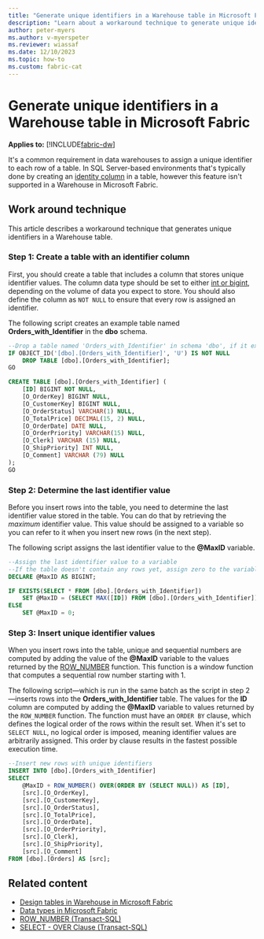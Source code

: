 ```yaml
---
title: "Generate unique identifiers in a Warehouse table in Microsoft Fabric"
description: "Learn about a workaround technique to generate unique identifiers in a Microsoft Fabric Warehouse table."
author: peter-myers
ms.author: v-myerspeter
ms.reviewer: wiassaf
ms.date: 12/10/2023
ms.topic: how-to
ms.custom: fabric-cat
---
```


# Generate unique identifiers in a Warehouse table in Microsoft Fabric

**Applies to:** [!INCLUDE[fabric-dw](includes/applies-to-version/fabric-dw.md)]

It's a common requirement in data warehouses to assign a unique identifier to each row of a table. In SQL Server-based environments that's typically done by creating an [identity column](/sql/t-sql/statements/create-table-transact-sql-identity-property?view=sql-server-ver16&preserve-view=true) in a table, however this feature isn't supported in a Warehouse in Microsoft Fabric.

## Work around technique

This article describes a workaround technique that generates unique identifiers in a Warehouse table.

### Step 1: Create a table with an identifier column

First, you should create a table that includes a column that stores unique identifier values. The column data type should be set to either [int or bigint](data-types.md#data-types-in-warehouse), depending on the volume of data you expect to store. You should also define the column as `NOT NULL` to ensure that every row is assigned an identifier.

The following script creates an example table named **Orders\_with\_Identifier** in the **dbo** schema.

```sql
--Drop a table named 'Orders_with_Identifier' in schema 'dbo', if it exists
IF OBJECT_ID('[dbo].[Orders_with_Identifier]', 'U') IS NOT NULL
    DROP TABLE [dbo].[Orders_with_Identifier];
GO

CREATE TABLE [dbo].[Orders_with_Identifier] (
    [ID] BIGINT NOT NULL,
    [O_OrderKey] BIGINT NULL,
    [O_CustomerKey] BIGINT NULL,
    [O_OrderStatus] VARCHAR(1) NULL,
    [O_TotalPrice] DECIMAL(15, 2) NULL,
    [O_OrderDate] DATE NULL,
    [O_OrderPriority] VARCHAR(15) NULL,
    [O_Clerk] VARCHAR (15) NULL,
    [O_ShipPriority] INT NULL,
    [O_Comment] VARCHAR (79) NULL
);
GO
```

### Step 2: Determine the last identifier value

Before you insert rows into the table, you need to determine the last identifier value stored in the table. You can do that by retrieving the _maximum_ identifier value. This value should be assigned to a variable so you can refer to it when you insert new rows (in the next step).

The following script assigns the last identifier value to the **@MaxID** variable.

```sql
--Assign the last identifier value to a variable
--If the table doesn't contain any rows yet, assign zero to the variable
DECLARE @MaxID AS BIGINT;

IF EXISTS(SELECT * FROM [dbo].[Orders_with_Identifier])
    SET @MaxID = (SELECT MAX([ID]) FROM [dbo].[Orders_with_Identifier]);
ELSE
    SET @MaxID = 0;
```

### Step 3: Insert unique identifier values

When you insert rows into the table, unique and sequential numbers are computed by adding the value of the **@MaxID** variable to the values returned by the [ROW\_NUMBER](/sql/t-sql/functions/row-number-transact-sql?view=sql-server-ver16&preserve-view=true) function. This function is a window function that computes a sequential row number starting with 1.

The following script—which is run in the same batch as the script in step 2—inserts rows into the **Orders\_with\_Identifier** table. The values for the **ID** column are computed by adding the **@MaxID** variable to values returned by the `ROW_NUMBER` function. The function must have an `ORDER BY` clause, which defines the logical order of the rows within the result set. When it's set to `SELECT NULL`, no logical order is imposed, meaning identifier values are arbitrarily assigned. This order by clause results in the fastest possible execution time.

```sql
--Insert new rows with unique identifiers
INSERT INTO [dbo].[Orders_with_Identifier]
SELECT
    @MaxID + ROW_NUMBER() OVER(ORDER BY (SELECT NULL)) AS [ID],
    [src].[O_OrderKey],
    [src].[O_CustomerKey],
    [src].[O_OrderStatus],
    [src].[O_TotalPrice],
    [src].[O_OrderDate],
    [src].[O_OrderPriority],
    [src].[O_Clerk],
    [src].[O_ShipPriority],
    [src].[O_Comment]
FROM [dbo].[Orders] AS [src];
```

## Related content

- [Design tables in Warehouse in Microsoft Fabric](tables.md)
- [Data types in Microsoft Fabric](data-types.md)
- [ROW\_NUMBER (Transact-SQL)](/sql/t-sql/functions/row-number-transact-sql?view=sql-server-ver16&preserve-view=true)
- [SELECT - OVER Clause (Transact-SQL)](/sql/t-sql/queries/select-over-clause-transact-sql?view=sql-server-ver16&preserve-view=true)

